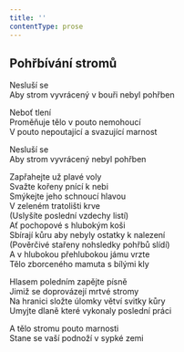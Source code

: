 ```yaml
---
title: ''
contentType: prose
---
```


## Pohřbívání stromů

Nesluší se  
Aby strom vyvrácený v bouři nebyl pohřben

Neboť tlení  
Proměňuje tělo v pouto nemohoucí  
V pouto nepoutající a svazující marnost

Nesluší se  
Aby strom vyvrácený nebyl pohřben

Zapřahejte už plavé voly  
Svažte kořeny pnící k nebi  
Smýkejte jeho schnoucí hlavou  
V zeleném tratolišti krve  
(Uslyšíte poslední vzdechy listí)  
Ať pochopové s hlubokým koši  
Sbírají kůru aby nebyly ostatky k nalezení  
(Pověrčivé stařeny nohsledky pohřbů slídí)  
A v hlubokou přehlubokou jámu vrzte  
Tělo zborceného mamuta s bílými kly

Hlasem poledním zapějte písně  
Jimiž se doprovázejí mrtvé stromy  
Na hranici složte úlomky větví svitky kůry  
Umyjte dlaně které vykonaly poslední práci

A tělo stromu pouto marnosti  
Stane se vaší podnoží v sypké zemi
